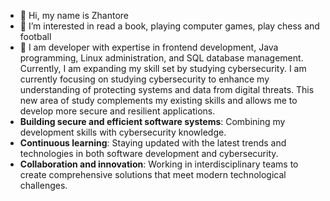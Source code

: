 - 👋 Hi, my name is Zhantore
- 👀 I’m interested in read a book, playing computer games, play chess and football
- 🌱 I am developer with expertise in frontend development, Java programming, Linux administration, and SQL database management. Currently, I am expanding my skill set by studying cybersecurity.
I am currently focusing on studying cybersecurity to enhance my understanding of protecting systems and data from digital threats. This new area of study complements my existing skills and allows me to develop more secure and resilient applications.
- **Building secure and efficient software systems**: Combining my development skills with cybersecurity knowledge.
- **Continuous learning**: Staying updated with the latest trends and technologies in both software development and cybersecurity.
- **Collaboration and innovation**: Working in interdisciplinary teams to create comprehensive solutions that meet modern technological challenges.

<!---
Pekkaban/Pekkaban is a ✨ special ✨ repository because its `README.md` (this file) appears on your GitHub profile.
You can click the Preview link to take a look at your changes.
--->
